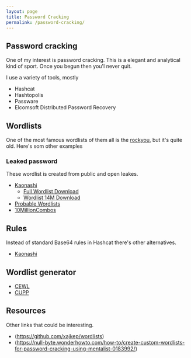```yaml
---
layout: page
title: Password Cracking
permalink: /password-cracking/
---
```


## Password cracking
One of my interest is password cracking. This is a elegant and analytical kind of sport. Once you begun then you'l never quit.

I use a variety of tools, mostly
- Hashcat
- Hashtopolis 
- Passware
- Elcomsoft Distributed Password Recovery

## Wordlists

One of the most famous wordlists of them all is the [rockyou](https://github.com/danielmiessler/SecLists/raw/master/Passwords/Leaked-Databases/rockyou.txt.tar.gz), but it's quite old. Here's som other examples
### Leaked password
These wordlist is created from public and open leakes.
- [Kaonashi](https://github.com/kaonashi-passwords/Kaonashi) 
  - [Full Wordlist Download](https://mega.nz/file/nWJXzYzS#P1G8HDiMxq5wFaxeWGWx334Wp9wByj5kMEGLZkVX694)
  - [Wordlist 14M Download](http://mega.nz/file/7fIlxQaC#BlrWduRgBwWH_Za9SoEJnnq7ySrV4E_NzfTtn_OI418)
- [Probable Wordlists](https://github.com/berzerk0/Probable-Wordlists)
- [10MillionCombos](http://download.g0tmi1k.com/wordlists/large/10-million-combos.zip)

## Rules
Instead of standard Base64 rules in Hashcat there's other alternatives.

- [Kaonashi](https://github.com/kaonashi-passwords/Kaonashi/tree/master/rules)

## Wordlist generator
- [CEWL](https://digi.ninja/projects/cewl.php)
- [CUPP](https://github.com/Mebus/cupp)

## Resources
Other links that could be interesting.
- (https://github.com/xajkep/wordlists)
- (https://null-byte.wonderhowto.com/how-to/create-custom-wordlists-for-password-cracking-using-mentalist-0183992/)
